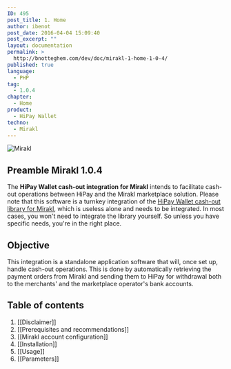 ```yaml
---
ID: 495
post_title: 1. Home
author: ibenot
post_date: 2016-04-04 15:09:40
post_excerpt: ""
layout: documentation
permalink: >
  http://bnotteghem.com/dev/doc/mirakl-1-home-1-0-4/
published: true
language:
  - PHP
tag:
  - 1.0.4
chapter:
  - Home
product:
  - HiPay Wallet
techno:
  - Mirakl
---
```

![Mirakl](https://github.com/hipay/hipay-wallet-cashout-mirakl-integration/wiki/images/header.jpg)

## Preamble Mirakl 1.0.4
The **HiPay Wallet cash-out integration for Mirakl** intends to facilitate cash-out operations between HiPay and the Mirakl marketplace solution. Please note that this software is a turnkey integration of the [HiPay Wallet cash-out library for Mirakl][repo-lib], which is useless alone and needs to be integrated. In most cases, you won't need to integrate the library yourself. So unless you have specific needs, you're in the right place.

## Objective
This integration is a standalone application software that will, once set up, handle cash-out operations. This is done by automatically retrieving the payment orders from Mirakl and sending them to HiPay for withdrawal both to the merchants' and the marketplace operator's bank accounts. 

## Table of contents
1. [[Disclaimer]]
2. [[Prerequisites and recommendations]]
3. [[Mirakl account configuration]]
4. [[Installation]]
5. [[Usage]]
6. [[Parameters]]

[repo-lib]: https://github.com/hipay/hipay-wallet-cashout-mirakl-library